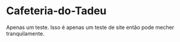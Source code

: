 # Cafeteria-do-Tadeu
Apenas um teste.
Isso é apenas um teste de site então pode mecher tranquilamente.
